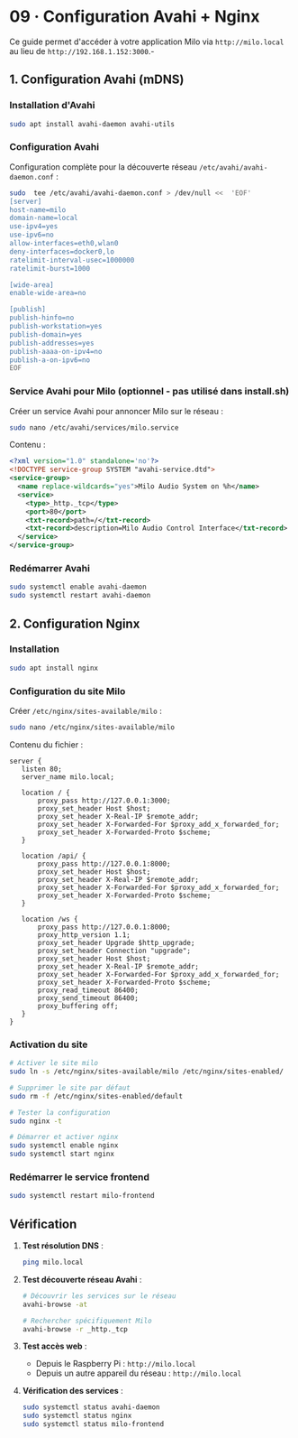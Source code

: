 
# 09 · Configuration Avahi + Nginx

Ce guide permet d'accéder à votre application Milo via `http://milo.local` au lieu de `http://192.168.1.152:3000`.-

## 1. Configuration Avahi (mDNS)

### Installation d'Avahi

```bash
sudo apt install avahi-daemon avahi-utils
```


### Configuration Avahi

Configuration complète pour la découverte réseau `/etc/avahi/avahi-daemon.conf`  :

```bash
sudo  tee /etc/avahi/avahi-daemon.conf > /dev/null <<  'EOF'
[server]
host-name=milo
domain-name=local
use-ipv4=yes
use-ipv6=no
allow-interfaces=eth0,wlan0
deny-interfaces=docker0,lo
ratelimit-interval-usec=1000000
ratelimit-burst=1000

[wide-area]
enable-wide-area=no

[publish]
publish-hinfo=no
publish-workstation=yes
publish-domain=yes
publish-addresses=yes
publish-aaaa-on-ipv4=no
publish-a-on-ipv6=no
EOF
```

### Service Avahi pour Milo (optionnel - pas utilisé dans install.sh)

Créer un service Avahi pour annoncer Milo sur le réseau :

```bash
sudo nano /etc/avahi/services/milo.service
```

Contenu :

```xml
<?xml version="1.0" standalone='no'?>
<!DOCTYPE service-group SYSTEM "avahi-service.dtd">
<service-group>
  <name replace-wildcards="yes">Milo Audio System on %h</name>
  <service>
    <type>_http._tcp</type>
    <port>80</port>
    <txt-record>path=/</txt-record>
    <txt-record>description=Milo Audio Control Interface</txt-record>
  </service>
</service-group>

```

### Redémarrer Avahi

```bash
sudo systemctl enable avahi-daemon
sudo systemctl restart avahi-daemon

```

## 2. Configuration Nginx

### Installation

```bash
sudo apt install nginx

```

### Configuration du site Milo

Créer `/etc/nginx/sites-available/milo` :

```bash
sudo nano /etc/nginx/sites-available/milo
```

Contenu du fichier :
```nginx
server {
   listen 80;
   server_name milo.local;
   
   location / {
       proxy_pass http://127.0.0.1:3000;
       proxy_set_header Host $host;
       proxy_set_header X-Real-IP $remote_addr;
       proxy_set_header X-Forwarded-For $proxy_add_x_forwarded_for;
       proxy_set_header X-Forwarded-Proto $scheme;
   }
   
   location /api/ {
       proxy_pass http://127.0.0.1:8000;
       proxy_set_header Host $host;
       proxy_set_header X-Real-IP $remote_addr;
       proxy_set_header X-Forwarded-For $proxy_add_x_forwarded_for;
       proxy_set_header X-Forwarded-Proto $scheme;
   }
   
   location /ws {
       proxy_pass http://127.0.0.1:8000;
       proxy_http_version 1.1;
       proxy_set_header Upgrade $http_upgrade;
       proxy_set_header Connection "upgrade";
       proxy_set_header Host $host;
       proxy_set_header X-Real-IP $remote_addr;
       proxy_set_header X-Forwarded-For $proxy_add_x_forwarded_for;
       proxy_set_header X-Forwarded-Proto $scheme;
       proxy_read_timeout 86400;
       proxy_send_timeout 86400;
       proxy_buffering off;
   }
}

```

### Activation du site

```bash
# Activer le site milo
sudo ln -s /etc/nginx/sites-available/milo /etc/nginx/sites-enabled/

# Supprimer le site par défaut
sudo rm -f /etc/nginx/sites-enabled/default

# Tester la configuration
sudo nginx -t

# Démarrer et activer nginx
sudo systemctl enable nginx
sudo systemctl start nginx
```

### Redémarrer le service frontend

```bash
sudo systemctl restart milo-frontend
```


## Vérification

1.  **Test résolution DNS** :
    
    ```bash
    ping milo.local
    
    ```
    
2.  **Test découverte réseau Avahi** :
    
    ```bash
    # Découvrir les services sur le réseau
    avahi-browse -at
    
    # Rechercher spécifiquement Milo
    avahi-browse -r _http._tcp
    
    ```
    
3.  **Test accès web** :
    
    -   Depuis le Raspberry Pi : `http://milo.local`
    -   Depuis un autre appareil du réseau : `http://milo.local`

4.  **Vérification des services** :
    
    ```bash
    sudo systemctl status avahi-daemon
    sudo systemctl status nginx
    sudo systemctl status milo-frontend
    
    ```

